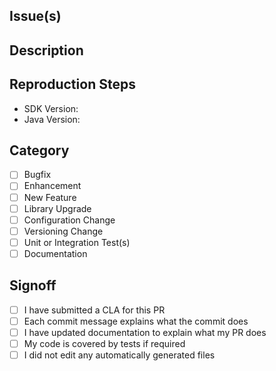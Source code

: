 <!--
Thank you for submitting a pull request! A few things to know first:
- For us to be able to merge your PR, you must first fill out a CLA. Information on our CLA process can be found at https://developer.okta.com/cla
- For faster reviews and merging, please fill out all sections of this template completely.
- Your title should be concise and explain what the PR does.
- Follow the single responsibility principal with your PR. This PR should adjust a single set of changes. If it is larger than that, please submit multiple PRs
- Please use this template for your PR, so we can understand the purpose. PR's that do not use this template will be closed.
- Before creating an issue or submitting a PR, please check that your issue is not already fixed in the latest stable version and that a similar issue or PR is not reported already (also check closed issues).
- If you have a question about your entire application or use case, please post it on the Okta Developer Forum (https://devforum.okta.com) instead. For urgent issues contact support@okta.com. Issues in this repository are reserved for bug reports and feature requests.
-->

## Issue(s)
<!-- Reference any existing issue(s) here. -->

## Description
<!-- Add a brief description of the issue. Be concise with your summary, but explain what changed. -->

## Reproduction Steps
<!-- Add notes on how to reproduce the reported issue. -->

- SDK Version:
- Java Version:

## Category
- [ ] Bugfix
- [ ] Enhancement
- [ ] New Feature
- [ ] Library Upgrade
- [ ] Configuration Change
- [ ] Versioning Change
- [ ] Unit or Integration Test(s) 
- [ ] Documentation

## Signoff
- [ ] I have submitted a CLA for this PR
- [ ] Each commit message explains what the commit does
- [ ] I have updated documentation to explain what my PR does
- [ ] My code is covered by tests if required
- [ ] I did not edit any automatically generated files
